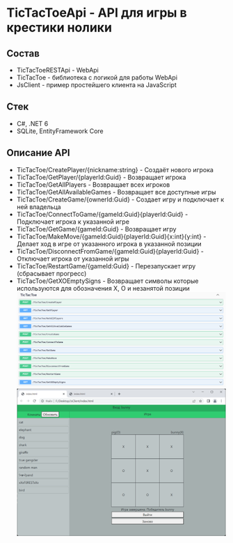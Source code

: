 # TicTacToeApi - API для игры в крестики нолики
## Состав
+ TicTacToeRESTApi - WebApi
+ TicTacToe - библиотека с логикой для работы WebApi
+ JsClient - пример простейшего клиента на JavaScript
## Стек
+ С#, .NET 6
+ SQLite, EntityFramework Core
## Описание API
+ TicTacToe/CreatePlayer/{nickname:string} - Создаёт нового игрока
+ TicTacToe/GetPlayer/{playerId:Guid} - Возвращает игрока
+ TicTacToe/GetAllPlayers - Возвращает всех игроков
+ TicTacToe/GetAllAvailableGames - Возвращает все доступные игры
+ TicTacToe/CreateGame/{ownerId:Guid} - Создает игру и подключает к ней владельца
+ TicTacToe/ConnectToGame/{gameId:Guid}{playerId:Guid} - Подключает игрока к указанной игре
+ TicTacToe/GetGame/{gameId:Guid} - Возвращает игру
+ TicTacToe/MakeMove/{gameId:Guid}{playerId:Guid}{x:int}{y:int} - Делает ход в игре от указанного игрока в указанной позиции
+ TicTacToe/DisconnectFromGame/{gameId:Guid}{playerId:Guid} - Отключает игрока от указанной игры
+ TicTacToe/RestartGame/{gameId:Guid} - Перезапускает игру (сбрасывает прогресс)
+ TicTacToe/GetXOEmptySigns - Возвращает символы которые используются для обозначения X, O и незанятой позиции
![](https://github.com/filippov-code/TicTacToeApi/blob/master/screenshots/apis.png)
![](https://github.com/filippov-code/TicTacToeApi/blob/master/screenshots/gameplay.png)

